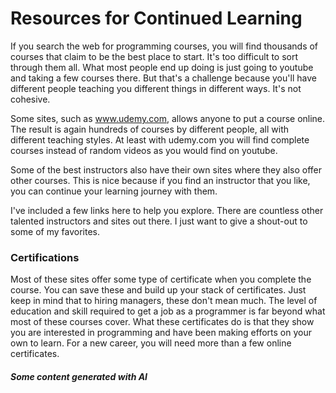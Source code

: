 # Resources for Continued Learning

If you search the web for programming courses, you will find thousands of courses that claim to be the best place to start.  It's too difficult to sort through them all.  What most people end up doing is just going to youtube and taking a few courses there.  But that's a challenge because you'll have different people teaching you different things in different ways.  It's not cohesive.

Some sites, such as www.udemy.com, allows anyone to put a course online.  The result is again hundreds of courses by different people, all with different teaching styles.   At least with udemy.com you will find complete courses instead of random videos as you would find on youtube.

Some of the best instructors also have their own sites where they also offer other courses.  This is nice because if you find an instructor that you like, you can continue your learning journey with them.

I've included a few links here to help you explore.  There are countless other talented instructors and sites out there. I just want to give a shout-out to some of my favorites.

### Certifications

Most of these sites offer some type of certificate when you complete the course.  You can save these and build up your stack of certificates.  Just keep in mind that to hiring managers, these don't mean much.  The level of education and skill required to get a job as a programmer is far beyond what most of these courses cover.  What these certificates do is that they show you are interested in programming and have been making efforts on your own to learn.  For a new career, you will need more than a few online certificates.

##### Some content generated with AI